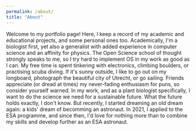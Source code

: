 ```yaml
---
permalink: /about/
title: "About"
---
```


Welcome to my portfolio page! 
Here, I keep a record of my academic and educational projects, and some personal ones too. 
Academically, I'm a biologist first, yet also a generalist with added experience in computer science and an affinity for physics. 
The Open Science school of thought strongly speaks to me, so I try hard to implement OS in my work as good as I can.
My free time is spent tinkering with electronics, climbing boulders, or practising scuba diving. 
If it's sunny outside, I like to go out on my longboard, photograph the beautiful city of Utrecht, or go sailing.
Friends appreciate (or dread at times) my never-fading enthusiasm for puns, so consider yourself warned. 
In my work, and as a plant biologist specifically, I want to do the science we need for a sustainable future. 
What the future holds exactly, I don't know. 
But recently, I started dreaming an old dream again: a kids' dream of becomming an astronaut. 
In 2021, I applied to the ESA programme, and since then, I'd love for nothing more than to combine my skills and develop further as an ESA astronaut. 

